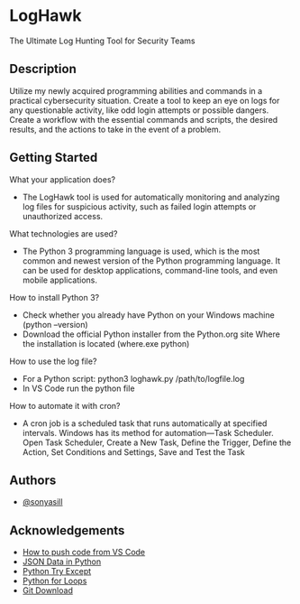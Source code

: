 
# LogHawk 

The Ultimate Log Hunting Tool for Security Teams




## Description

Utilize my newly acquired programming abilities and commands in a practical cybersecurity situation. Create a tool to keep an eye on logs for any questionable activity, like odd login attempts or possible dangers. Create a workflow with the essential commands and scripts, the desired results, and the actions to take in the event of a problem.
## Getting Started

What your application does?
- The LogHawk tool is used for automatically monitoring and analyzing log files for suspicious activity, such as failed login attempts or unauthorized access.

What technologies are used?
- The Python 3 programming language is used, which is the most common and newest version of the Python programming language. It can be used for desktop applications, command-line tools, and even mobile applications.

How to install Python 3?
- Check whether you already have Python on your Windows machine (python –version)
- Download the official Python installer from the Python.org site
Where the installation is located (where.exe python)

How to use the log file? 
- For a Python script: python3 loghawk.py /path/to/logfile.log
- In VS Code run the  python file 

How to automate it with cron?
- A cron job is a scheduled task that runs automatically at specified intervals. Windows has its method for automation—Task Scheduler. Open Task Scheduler, Create a New Task, Define the Trigger, Define the Action, Set Conditions and Settings, Save and Test the Task

## Authors

- [@sonyasill](https://www.github.com/sonyasill)

## Acknowledgements

 - [How to push code from VS Code](https://graphite.dev/guides/how-to-push-code-from-vscode-to-github)
 - [JSON Data in Python](https://bulldogjob.com/news/449-how-to-write-a-good-readme-for-your-github-project)
 - [Python Try Except](https://www.w3schools.com/python/python_try_except.asp)
 - [Python for Loops](https://data36.com/python-nested-loops-if-statements-combined-data-sciene/)
 - [Git Download](https://git-scm.com/downloads)

